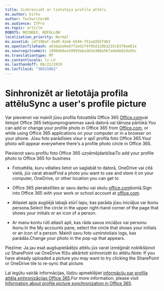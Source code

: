 ```yaml
---
title: Sinhronizēt ar lietotāja profila attēlu
ms.author: kirks
author: Techwriter40
ms.audience: ITPro
ms.topic: article
ROBOTS: NOINDEX, NOFOLLOW
localization_priority: Normal
ms.assetid: cd7196af-3ed9-42e6-b594-f51ad265fd63
ms.openlocfilehash: e63da2e0e67f2ed1f4f95d128b3215c8378ee81e
ms.sourcegitcommit: 1d98db8acb9959aba3b5e308a567ade6b62da56c
ms.translationtype: MT
ms.contentlocale: lv-LV
ms.lasthandoff: 08/22/2019
ms.locfileid: "36521862"
---
```

# <a name="sync-a-users-profile-picture"></a><span data-ttu-id="6e673-102">Sinhronizēt ar lietotāja profila attēlu</span><span class="sxs-lookup"><span data-stu-id="6e673-102">Sync a user's profile picture</span></span>

<span data-ttu-id="6e673-103">Var pievienot vai mainīt jūsu profila fotoattēla Office 365 [Office.com](http://www.office.com)vai lietojot Office 365 lietojumprogrammas savā datorā vai tālruņa pārlūkā.</span><span class="sxs-lookup"><span data-stu-id="6e673-103">You can add or change your profile photo in Office 365 from [Office.com](http://www.office.com), or while using Office 365 applications on your computer or in a browser on your phone.</span></span> <span data-ttu-id="6e673-104">Jūsu foto parādīsies visur ir aplī profila foto Office 365.</span><span class="sxs-lookup"><span data-stu-id="6e673-104">Your photo will appear everywhere there's a profile photo circle in Office 365.</span></span>

<span data-ttu-id="6e673-105">Pievienot savu profilu foto Office 365 uzņēmējdarbībai</span><span class="sxs-lookup"><span data-stu-id="6e673-105">To add your profile photo to Office 365 for business</span></span>

- <span data-ttu-id="6e673-106">Fotoattēla, kuru vēlaties lietot un saglabāt to datorā, OneDrive vai citā vietā, jūs varat atrast</span><span class="sxs-lookup"><span data-stu-id="6e673-106">Find a photo you want to use and store it on your computer, OneDrive, or other location you can get to</span></span>

- <span data-ttu-id="6e673-107">Office 365 pierakstīties ar savu darbu vai skolu [office.com](http://www.office.com)kontā.</span><span class="sxs-lookup"><span data-stu-id="6e673-107">Sign into Office 365 with your work or school account at [office.com](http://www.office.com).</span></span>

- <span data-ttu-id="6e673-108">Atlasiet apļa augšējā labajā stūrī lapu, kas parāda jūsu iniciāļus vai ikonu persona.</span><span class="sxs-lookup"><span data-stu-id="6e673-108">Select the circle in the upper right-hand corner of the page that shows your initials or an icon of a person.</span></span>

- <span data-ttu-id="6e673-109">Ar manu kontu rūtī atlasīt apli, kas rāda savus iniciāļus vai personu ikonu.</span><span class="sxs-lookup"><span data-stu-id="6e673-109">In the My accounts pane, select the circle that shows your initials or an icon of a person.</span></span> <span data-ttu-id="6e673-110">Mainīt savu foto uznirstošais logs, kas parādās.</span><span class="sxs-lookup"><span data-stu-id="6e673-110">Change your photo in the pop-up that appears.</span></span>

<span data-ttu-id="6e673-111">Piezīme: Ja jau esat augšupielādējis attēlu jūs varat izmēģināt noklikšķinot uz SharePoint vai OneDrive flīžu atkārtoti sinhronizēt šo attēlu.</span><span class="sxs-lookup"><span data-stu-id="6e673-111">Note: If you have already uploaded a picture you may want to try clicking the SharePoint or OneDrive tile to re-sync that picture.</span></span>

<span data-ttu-id="6e673-112">Lai iegūtu vairāk informācijas, lūdzu apmeklējiet [informāciju par profila attēla sinhronizācijas Office 365](https://support.office.com/article/information-about-profile-picture-synchronization-in-office-365-20594d76-d054-4af4-a660-401133e3d48a?ui=en-US&amp;rs=en-US&amp;ad=US).</span><span class="sxs-lookup"><span data-stu-id="6e673-112">For more information, please visit [Information about profile picture synchronization in Office 365](https://support.office.com/article/information-about-profile-picture-synchronization-in-office-365-20594d76-d054-4af4-a660-401133e3d48a?ui=en-US&amp;rs=en-US&amp;ad=US).</span></span>
